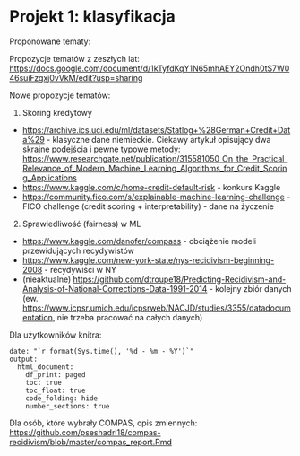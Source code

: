 # Projekt 1: klasyfikacja

Proponowane tematy:

Propozycje tematów z zeszłych lat: https://docs.google.com/document/d/1kTyfdKqY1N65mhAEY2Ondh0tS7W046suiFzgxj0vVkM/edit?usp=sharing

Nowe propozycje tematów: 

  1. Skoring kredytowy
  
  - https://archive.ics.uci.edu/ml/datasets/Statlog+%28German+Credit+Data%29 - klasyczne dane niemieckie. Ciekawy artykuł opisujący dwa skrajne podejścia i pewne typowe metody: https://www.researchgate.net/publication/315581050_On_the_Practical_Relevance_of_Modern_Machine_Learning_Algorithms_for_Credit_Scoring_Applications
  - https://www.kaggle.com/c/home-credit-default-risk - konkurs Kaggle
  - https://community.fico.com/s/explainable-machine-learning-challenge - FICO challenge (credit scoring + interpretability) - dane na życzenie
  2. Sprawiedliwość (fairness) w ML
  - https://www.kaggle.com/danofer/compass - obciążenie modeli przewidujących recydywistów
  - https://www.kaggle.com/new-york-state/nys-recidivism-beginning-2008 - recydywiści w NY
  - (nieaktualne) https://github.com/dtroupe18/Predicting-Recidivism-and-Analysis-of-National-Corrections-Data-1991-2014 - kolejny zbiór danych (ew. https://www.icpsr.umich.edu/icpsrweb/NACJD/studies/3355/datadocumentation, nie trzeba pracować na całych danych) 




Dla użytkowników knitra:

```
date: "`r format(Sys.time(), '%d - %m - %Y')`"
output:
  html_document:
    df_print: paged
    toc: true
    toc_float: true
    code_folding: hide
    number_sections: true
```

Dla osób, które wybrały COMPAS, opis zmiennych:
https://github.com/pseshadri18/compas-recidivism/blob/master/compas_report.Rmd

